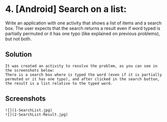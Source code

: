 # 4. [Android] Search on a list:
Write an application with one activity that shows a list of items and a search box. The
user expects that the search returns a result even if word typed is partially permuted
or it has one typo (like explained on previous problems), but not both.

## Solution 
```
It was created an activity to resolve the problem, as you can see in the screenshots below:
There is a search box where is typed the word (even if it is partially permuted or it has one typo), and after clicked in the search button, the result is a list relative to the typed word.
```

## Screenshots
```
![](1-SearchList.jpg)
![](2-SearchList-Result.jpg)
```

